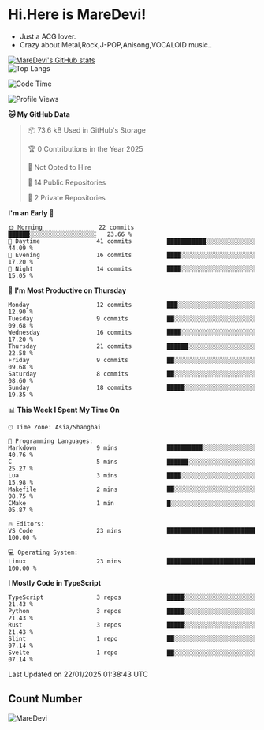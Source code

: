 # Hi.Here is MareDevi!

- Just a ACG lover.
- Crazy about Metal,Rock,J-POP,Anisong,VOCALOID music..

[![MareDevi's GitHub stats](https://github-readme-stats.vercel.app/api?username=MareDevi&show_icons=true&theme=algolia)](https://github.com/anuraghazra/github-readme-stats)  
![Top Langs](https://github-readme-stats.vercel.app/api/top-langs/?username=MareDevi&layout=compact&theme=algolia)

<!--START_SECTION:waka-->
![Code Time](http://img.shields.io/badge/Code%20Time-67%20hrs%201%20min-blue)

![Profile Views](http://img.shields.io/badge/Profile%20Views-0-blue)

**🐱 My GitHub Data** 

> 📦 73.6 kB Used in GitHub's Storage 
 > 
> 🏆 0 Contributions in the Year 2025
 > 
> 🚫 Not Opted to Hire
 > 
> 📜 14 Public Repositories 
 > 
> 🔑 2 Private Repositories 
 > 
**I'm an Early 🐤** 

```text
🌞 Morning                22 commits          ██████░░░░░░░░░░░░░░░░░░░   23.66 % 
🌆 Daytime                41 commits          ███████████░░░░░░░░░░░░░░   44.09 % 
🌃 Evening                16 commits          ████░░░░░░░░░░░░░░░░░░░░░   17.20 % 
🌙 Night                  14 commits          ████░░░░░░░░░░░░░░░░░░░░░   15.05 % 
```
📅 **I'm Most Productive on Thursday** 

```text
Monday                   12 commits          ███░░░░░░░░░░░░░░░░░░░░░░   12.90 % 
Tuesday                  9 commits           ██░░░░░░░░░░░░░░░░░░░░░░░   09.68 % 
Wednesday                16 commits          ████░░░░░░░░░░░░░░░░░░░░░   17.20 % 
Thursday                 21 commits          ██████░░░░░░░░░░░░░░░░░░░   22.58 % 
Friday                   9 commits           ██░░░░░░░░░░░░░░░░░░░░░░░   09.68 % 
Saturday                 8 commits           ██░░░░░░░░░░░░░░░░░░░░░░░   08.60 % 
Sunday                   18 commits          █████░░░░░░░░░░░░░░░░░░░░   19.35 % 
```


📊 **This Week I Spent My Time On** 

```text
🕑︎ Time Zone: Asia/Shanghai

💬 Programming Languages: 
Markdown                 9 mins              ██████████░░░░░░░░░░░░░░░   40.76 % 
C                        5 mins              ██████░░░░░░░░░░░░░░░░░░░   25.27 % 
Lua                      3 mins              ████░░░░░░░░░░░░░░░░░░░░░   15.98 % 
Makefile                 2 mins              ██░░░░░░░░░░░░░░░░░░░░░░░   08.75 % 
CMake                    1 min               █░░░░░░░░░░░░░░░░░░░░░░░░   05.87 % 

🔥 Editors: 
VS Code                  23 mins             █████████████████████████   100.00 % 

💻 Operating System: 
Linux                    23 mins             █████████████████████████   100.00 % 
```

**I Mostly Code in TypeScript** 

```text
TypeScript               3 repos             █████░░░░░░░░░░░░░░░░░░░░   21.43 % 
Python                   3 repos             █████░░░░░░░░░░░░░░░░░░░░   21.43 % 
Rust                     3 repos             █████░░░░░░░░░░░░░░░░░░░░   21.43 % 
Slint                    1 repo              ██░░░░░░░░░░░░░░░░░░░░░░░   07.14 % 
Svelte                   1 repo              ██░░░░░░░░░░░░░░░░░░░░░░░   07.14 % 
```




 Last Updated on 22/01/2025 01:38:43 UTC
<!--END_SECTION:waka-->

## Count Number
![MareDevi](https://count.getloli.com/get/@maredevi?theme=moebooru-h)  

<!---
MareDevi/MareDevi is a ✨ special ✨ repository because its `README.md` (this file) appears on your GitHub profile.
You can click the Preview link to take a look at your changes.
--->
